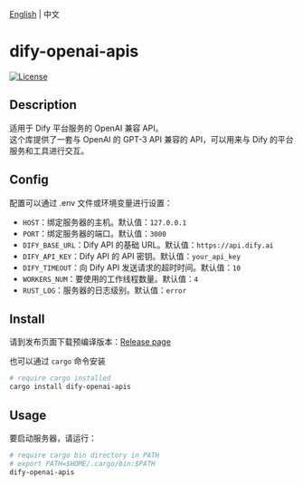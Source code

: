 [English](./README.md) | 中文

# dify-openai-apis

[![License](https://img.shields.io/badge/License-Apache%202.0-blue.svg)](https://opensource.org/licenses/Apache-2.0)

## Description

适用于 Dify 平台服务的 OpenAI 兼容 API。  
这个库提供了一套与 OpenAI 的 GPT-3 API 兼容的 API，可以用来与 Dify 的平台服务和工具进行交互。

## Config

配置可以通过 .env 文件或环境变量进行设置：

- `HOST`：绑定服务器的主机。默认值：`127.0.0.1`
- `PORT`：绑定服务器的端口。默认值：`3000`
- `DIFY_BASE_URL`：Dify API 的基础 URL。默认值：`https://api.dify.ai`
- `DIFY_API_KEY`：Dify API 的 API 密钥。默认值：`your_api_key`
- `DIFY_TIMEOUT`：向 Dify API 发送请求的超时时间。默认值：`10`
- `WORKERS_NUM`：要使用的工作线程数量。默认值：`4`
- `RUST_LOG`：服务器的日志级别。默认值：`error`

## Install

请到发布页面下载预编译版本：[Release page](https://github.com/rming/dify-openai-apis/releases)

也可以通过 `cargo` 命令安装

```sh
# require cargo installed
cargo install dify-openai-apis
```

## Usage

要启动服务器，请运行：

```sh
# require cargo bin directory in PATH
# export PATH=$HOME/.cargo/bin:$PATH
dify-openai-apis
```
